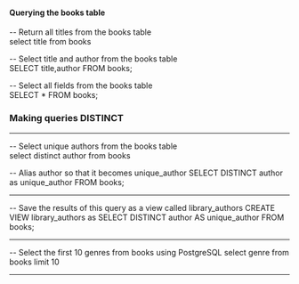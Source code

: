 #### Querying the books table
-- Return all titles from the books table  
select title from books

-- Select title and author from the books table  
SELECT title,author
FROM books;

-- Select all fields from the books table  
SELECT *
FROM books;


### Making queries DISTINCT
_________________________________________
-- Select unique authors from the books table  
select distinct author from books



-- Alias author so that it becomes unique_author
SELECT DISTINCT author as unique_author
FROM books;

_________________________________________

-- Save the results of this query as a view called library_authors
CREATE VIEW library_authors as
SELECT DISTINCT author AS unique_author
FROM books;

_________________________________________

-- Select the first 10 genres from books using PostgreSQL
select genre from books
limit 10

_________________________________________

